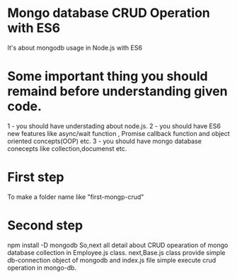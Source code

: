 # Mongo database CRUD Operation with ES6 
It's about mongodb usage in Node.js with ES6
# Some important thing you should remaind before understanding given code.
1 - you should have understading about node.js.
2 - you should have ES6 new features like async/wait function , Promise callback function and object oriented concepts(OOP) etc.
3 - you should have mongo database conecepts like collection,documenst etc.

# First step
To make a folder name like "first-mongp-crud"
# Second step
npm install -D mongodb
So,next all detail about CRUD opearation of mongo database collection in Employee.js class.
next,Base.js class provide simple db-connection object of mongodb and index.js file simple execute crud operation in mongo-db.


